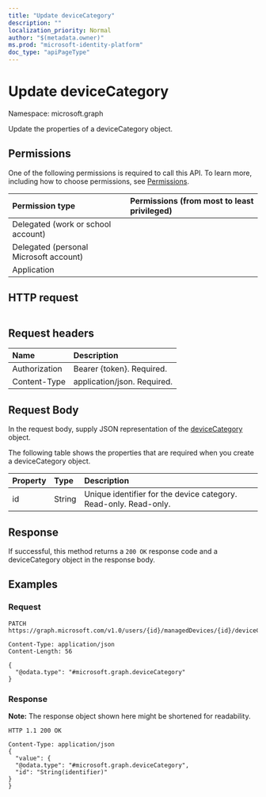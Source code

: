 ```yaml
---
title: "Update deviceCategory"
description: ""
localization_priority: Normal
author: "$(metadata.owner)"
ms.prod: "microsoft-identity-platform"
doc_type: "apiPageType"
---
```


# Update deviceCategory

Namespace: microsoft.graph

Update the properties of a deviceCategory object.

## Permissions

One of the following permissions is required to call this API. To learn more, including how to choose permissions, see [Permissions](/graph/permissions-reference).

| Permission type                        | Permissions (from most to least privileged) |
| :------------------------------------- | :------------------------------------------ |
| Delegated (work or school account)     |                                             |
| Delegated (personal Microsoft account) |                                             |
| Application                            |                                             |

## HTTP request

<!-- {
  "blockType": "ignored"
}
-->

```http

```

## Request headers

| Name          | Description                 |
| :------------ | :-------------------------- |
| Authorization | Bearer {token}. Required.   |
| Content-Type  | application/json. Required. |

## Request Body

In the request body, supply JSON representation of the [deviceCategory](../resources/intune-devicecategory.md) object.

<!-- Actions and Functions -->

<!-- CRUD Methods -->

The following table shows the properties that are required when you create a deviceCategory object.

| Property | Type   | Description                                                      |
| :------- | :----- | :--------------------------------------------------------------- |
| id       | String | Unique identifier for the device category. Read-only. Read-only. |

## Response

If successful, this method returns a `200 OK` response code and a deviceCategory object in the response body.

## Examples

### Request

<!-- {
  "blockType": "request",
  "name": "update_devicecategory"
}
-->

```http
PATCH https://graph.microsoft.com/v1.0/users/{id}/managedDevices/{id}/deviceCategory

Content-Type: application/json
Content-Length: 56

{
  "@odata.type": "#microsoft.graph.deviceCategory"
}

```

### Response

**Note:** The response object shown here might be shortened for readability.

<!-- {
  "blockType": "response",
  "truncated": true,
  "@odata.type": "microsoft.management.services.api.deviceCategory"
}
-->

```http
HTTP 1.1 200 OK

Content-Type: application/json
{
  "value": {
  "@odata.type": "#microsoft.graph.deviceCategory",
  "id": "String(identifier)"
}
}

```